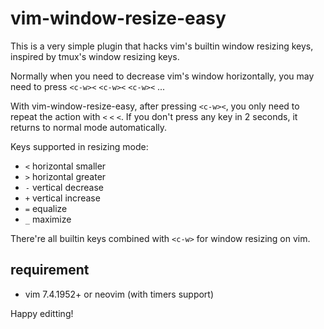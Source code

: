 # vim-window-resize-easy

This is a very simple plugin that hacks vim's builtin window resizing keys,
inspired by tmux's window resizing keys.

Normally when you need to decrease vim's window horizontally, you may need to
press `<c-w><` `<c-w><` `<c-w><` ...

With vim-window-resize-easy, after pressing `<c-w><`, you only need to repeat
the action with `<` `<` `<`. If you don't press any key in 2 seconds, it
returns to normal mode automatically.

Keys supported in resizing mode:

- `<` horizontal smaller
- `>` horizontal greater
- `-` vertical decrease
- `+` vertical increase
- `=` equalize
- `_` maximize

There're all builtin keys combined with `<c-w>` for window resizing on vim.

## requirement

- vim 7.4.1952+ or neovim (with timers support)

Happy editting!

